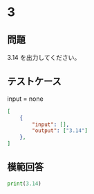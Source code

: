 # 3

## 問題

3.14 を出力してください。

## テストケース
input = none
```json
[
	{
		"input": [],
		"output": ["3.14"]
  	},
]
```

## 模範回答
```python
print(3.14)
```